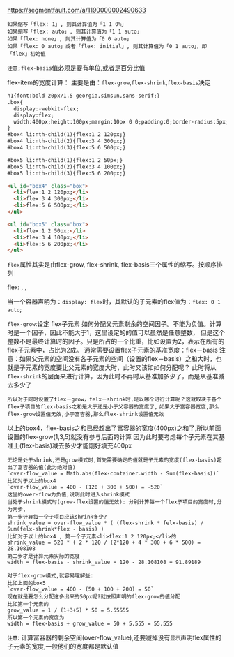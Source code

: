 https://segmentfault.com/a/1190000002490633

```
如果缩写「flex: 1」, 则其计算值为「1 1 0%」
如果缩写「flex: auto」, 则其计算值为「1 1 auto」
如果「flex: none」, 则其计算值为「0 0 auto」
如果「flex: 0 auto」或者「flex: initial」, 则其计算值为「0 1 auto」，即「flex」初始值
```

`注意;flex-basis`值必须是要有单位,或者是百分比值

flex-item的宽度计算：
主要是由：`flex-grow`,`flex-shrink`,`flex-basis`决定
```html
h1{font:bold 20px/1.5 georgia,simsun,sans-serif;}
.box{
  display:-webkit-flex;
  display:flex;
  width:400px;height:100px;margin:10px 0 0;padding:0;border-radius:5px;list-style:none;background-color:#eee;
}
#box4 li:nth-child(1){flex:1 2 120px;}
#box4 li:nth-child(2){flex:3 4 300px;}
#box4 li:nth-child(3){flex:5 6 500px;}

#box5 li:nth-child(1){flex:1 2 50px;}
#box5 li:nth-child(2){flex:3 4 100px;}
#box5 li:nth-child(3){flex:5 6 200px;}

<ul id="box4" class="box">
  <li>flex:1 2 120px;</li>
  <li>flex:3 4 300px;</li>
  <li>flex:5 6 500px;</li>
</ul>

<ul id="box5" class="box">
  <li>flex:1 2 50px;</li>
  <li>flex:3 4 100px;</li>
  <li>flex:5 6 200px;</li>
</ul>
```

`flex`属性其实是由flex-grow, flex-shrink, flex-basis三个属性的缩写。按顺序排列

flex: <flex-grow>, <flex-shrink>, <flex-basis>

当一个容器声明为：`display: flex`时，其默认的子元素的flex值为：`flex: 0 1 auto`;

`flex-grow`:设定 flex子元素 如何分配父元素剩余的空间因子。不能为负值。计算时是一个因子，因此不能大于1，这里设定的的值可以虽然是任意整数，
            但是这个整数不是最终计算时的因子。只是所占的一个比重，比如设置为2，表示在所有的flex子元素中，占比为2成。
            通常需要设置flex子元素的基准宽度：flex－basis
            注意：如果父元素的空间没有各子元素的空间（设置的flex－basis）之和大时，也就是子元素的宽度要比父元素的宽度大时，此时又该如如何分配呢？
            此时将从`flex-shrink`的层面来进行计算，因为此时不再时从基准加多少了，而是从基准减去多少了

`所以对于同时设置了flex－grow，felx－shrink时,是以哪个进行计算呢？这就取决于各个flex子项目的flex-basis之和是大于还是小于父容器的宽度了,`
`如果大于富容器宽度,那么flex-grow设置值无效,小于富容器,那么flex-shrink设置值无效  `

以上的box4，flex-basis之和已经超出了富容器的宽度(400px)之和了,所以前面设置的flex-grow(1,3,5)就没有参与后面的计算
因为此时要考虑每个子元素在其基准上(flex-basis)减去多少才能刚好填充400px

```
无论是处于shrink,还是grow模式时,首先需要确定的值就是子元素的宽度(flex-basis)超出了富容器的值(此为绝对值)
`over-flow_value = Math.abs(flex-container.width - Sum(flex-basis))`
比如对于以上的box4 
`over-flow_value = 400 - (120 + 300 + 500) = -520`
这里的over-flow为负值,说明此时进入shrink模式
当处于shrink模式时(grow-flex设置的值无效): 分别计算每一个flex子项目的宽度时,分为两步,
第一步计算每一个子项目应该shrink多少?
shrink_value = over-flow_value * ( (flex-shrink * felx-basis) / Sum(felx-shrink*flex - basis) )
比如对于以上的box4 , 第一个子元素<li>flex:1 2 120px;</li>的
shrink_value = 520 * ( 2 * 120 / (2*120 + 4 * 300 + 6 * 500) = 28.108108
第二步才是计算元素实际的宽度
width = flex-basis - shrink_value = 120 - 28.108108 = 91.89189
```

```
对于flex-grow模式,就容易理解些: 
比如上面的box5
`over-flow_value = 400 - (50 + 100 + 200) = 50`
现在就是要怎么分配这多出来的50px呢?就按照声明的flex-grow的值分配
比如第一个元素的
grow_value = 1 / (1+3+5) * 50 = 5.55555
所以第一个元素的宽度为
width = flex-basis + grow_value = 50 + 5.555 = 55.555
```

`注意`: 
计算富容器的剩余空间(over-flow_value),还要减掉没有`显示`声明flex属性的子元素的宽度,一般他们的宽度都是默认值





